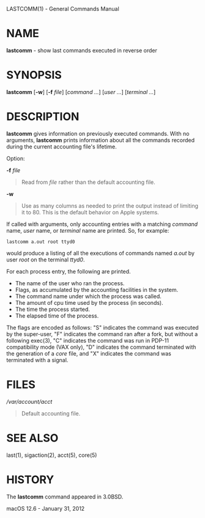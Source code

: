 LASTCOMM(1) - General Commands Manual

# NAME

**lastcomm** - show last commands executed in reverse order

# SYNOPSIS

**lastcomm**
\[**-w**]
\[**-f**&nbsp;*file*]
\[*command&nbsp;...*]
\[*user&nbsp;...*]
\[*terminal&nbsp;...*]

# DESCRIPTION

**lastcomm**
gives information on previously executed commands.
With no arguments,
**lastcomm**
prints information about all the commands recorded
during the current accounting file's lifetime.

Option:

**-f** *file*

> Read from
> *file*
> rather than the default
> accounting file.

**-w**

> Use as many columns as needed to print the output instead of limiting it to 80.
> This is the default behavior on Apple systems.

If called with arguments, only accounting entries with a
matching
*command*
name,
*user*
name,
or
*terminal*
name
are printed.
So, for example:

	lastcomm a.out root ttyd0

would produce a listing of all the
executions of commands named
*a.out*
by user
*root*
on the terminal
*ttyd0*.

For each process entry, the following are printed.

*	The name of the user who ran the process.
*	Flags, as accumulated by the accounting facilities in the system.
*	The command name under which the process was called.
*	The amount of cpu time used by the process (in seconds).
*	The time the process started.
*	The elapsed time of the process.

The flags are encoded as follows:
"S"
indicates the command was
executed by the super-user,
"F"
indicates the command ran after
a fork, but without a following
exec(3),
"C"
indicates the command was run in PDP-11 compatibility mode
(VAX only),
"D"
indicates the command terminated with the generation of a
*core*
file, and
"X"
indicates the command was terminated with a signal.

# FILES

*/var/account/acct*

> Default accounting file.

# SEE ALSO

last(1),
sigaction(2),
acct(5),
core(5)

# HISTORY

The
**lastcomm**
command appeared in
3\.0BSD.

macOS 12.6 - January 31, 2012
